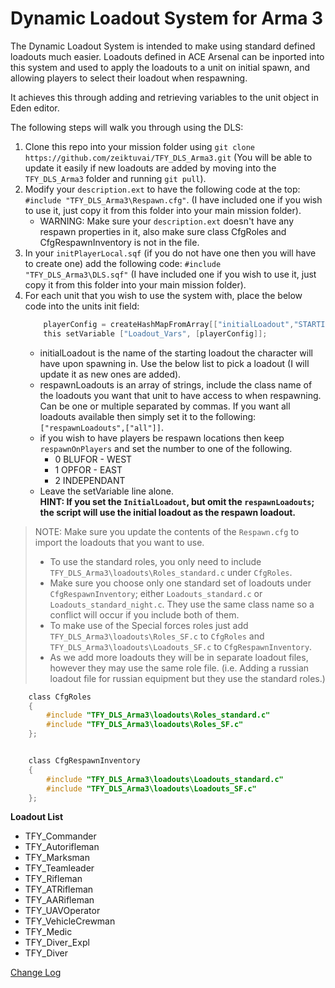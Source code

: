 # Dynamic Loadout System for Arma 3

The Dynamic Loadout System is intended to make using standard defined loadouts much easier.  Loadouts defined in ACE Arsenal can be inported into this system and used to apply the loadouts to a unit on initial spawn, and allowing players to select their loadout when respawning.

It achieves this through adding and retrieving variables to the unit object in Eden editor.

The following steps will walk you through using the DLS:

1. Clone this repo into your mission folder using `git clone https://github.com/zeiktuvai/TFY_DLS_Arma3.git` (You will be able to update it easily if new loadouts are added by moving into the `TFY_DLS_Arma3` folder and running `git pull`).
2. Modify your `description.ext` to have the following code at the top: `#include "TFY_DLS_Arma3\Respawn.cfg"`.  (I have included one if you wish to use it, just copy it from this folder into your main mission folder).
    - WARNING: Make sure your `description.ext` doesn't have any respawn properties in it, also make sure class CfgRoles and CfgRespawnInventory is not in the file.
3. In your `initPlayerLocal.sqf` (if you do not have one then you will have to create one) add the following code: `#include "TFY_DLS_Arma3\DLS.sqf"` (I have included one if you wish to use it, just copy it from this folder into your main mission folder).
4. For each unit that you wish to use the system with, place the below code into the units init field:
    ```c
        playerConfig = createHashMapFromArray[["initialLoadout","STARTING LOADOUT"],["respawnLoadouts",["RESPAWN","LOADOUTS"]],["respawnOnPlayers",0]];
        this setVariable ["Loadout_Vars", [playerConfig]];                
    ```
    - initialLoadout is the name of the starting loadout the character will have upon spawning in.  Use the below list to pick a loadout (I will update it as new ones are added).
    - respawnLoadouts is an array of strings, include the class name of the loadouts you want that unit to have access to when respawning. Can be one or multiple separated by commas.  If you want all loadouts available then simply set it to the following: `["respawnLoadouts",["all"]]`.
    - if you wish to have players be respawn locations then keep `respawnOnPlayers` and set the number to one of the following.
        - 0 BLUFOR - WEST
        - 1 OPFOR - EAST
        - 2 INDEPENDANT
    - Leave the setVariable line alone.  
    **HINT: If you set the `InitialLoadout`, but omit the `respawnLoadouts`; the script will use the initial loadout as the respawn loadout.**

> NOTE: Make sure you update the contents of the `Respawn.cfg` to import the loadouts that you want to use.
>  - To use the standard roles, you only need to include `TFY_DLS_Arma3\loadouts\Roles_standard.c` under `CfgRoles`.
>  - Make sure you choose only one standard set of loadouts under `CfgRespawnInventory`; either `Loadouts_standard.c` or `Loadouts_standard_night.c`. They use the same class name so a conflict will occur if you include both of them.
>  - To make use of the Special forces roles just add `TFY_DLS_Arma3\loadouts\Roles_SF.c` to `CfgRoles` and `TFY_DLS_Arma3\loadouts\Loadouts_SF.c` to `CfgRespawnInventory`.
>  - As we add more loadouts they will be in separate loadout files, however they may use the same role file.  (i.e. Adding a russian loadout file for russian equipment but they use the standard roles.)

```c
    class CfgRoles
    {
        #include "TFY_DLS_Arma3\loadouts\Roles_standard.c"
        #include "TFY_DLS_Arma3\loadouts\Roles_SF.c"
    };


    class CfgRespawnInventory
    {
        #include "TFY_DLS_Arma3\loadouts\Loadouts_standard.c"
        #include "TFY_DLS_Arma3\loadouts\Loadouts_SF.c"
    };
```

**Loadout List**

- TFY_Commander
- TFY_Autorifleman
- TFY_Marksman
- TFY_Teamleader
- TFY_Rifleman
- TFY_ATRifleman
- TFY_AARifleman
- TFY_UAVOperator
- TFY_VehicleCrewman
- TFY_Medic
- TFY_Diver_Expl
- TFY_Diver

[Change Log](/Docs/Changelog.md)